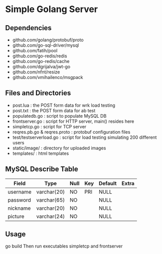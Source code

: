 # Simple Golang Server

## Dependencies
* github.com/golang/protobuf/proto
* github.com/go-sql-driver/mysql
* github.com/fatih/pool
* github.com/go-redis/redis
* github.com/go-redis/cache
* github.com/dgrijalva/jwt-go
* github.com/nfnt/resize
* github.com/vmihailenco/msgpack

## Files and Directories
* post.lua : the POST form data for wrk load testing
* post.txt : the POST form data for ab test
* populatedb.go : script to populate MySQL DB
* frontserver.go : script for HTTP server, main() resides here 
* simpletcp.go : script for TCP server
* reqres.pb.go & reqres.proto : protobuf configuration files
* test/testserverload.go : script for load testing simulating 200 different users
* static/image/ : directory for uploaded images
* templates/ : html templates

## MySQL Describe Table

| Field    | Type        | Null | Key | Default | Extra |
|----------|-------------|------|-----|---------|-------|
| username | varchar(20) | NO   | PRI | NULL    |       |
| password | varchar(65) | NO   |     | NULL    |       |
| nickname | varchar(20) | NO   |     | NULL    |       |
| picture  | varchar(24) | NO   |     | NULL    |       |


## Usage
go build
Then run executables simpletcp and frontserver 
